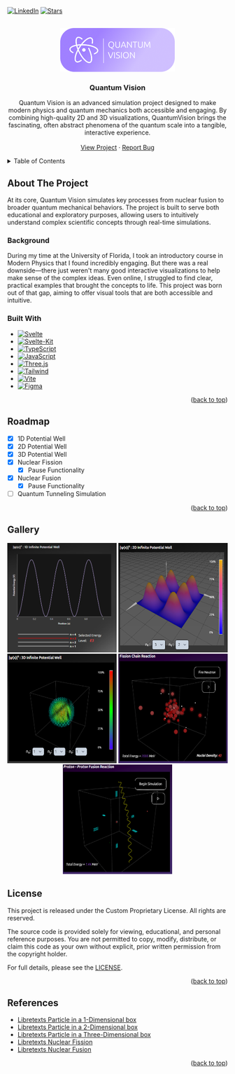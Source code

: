 <a id="readme-top"></a>
[![LinkedIn][linkedin-shield]][linkedin-url]
[![Stars][stars-shield]][stars-url]


<!-- PROJECT LOGO -->
<br />
<div align="center">
  <a href="https://github.com/alexfisher03/QuantumVision">
    <img src="QV-app/src/lib/images/doclogo.png" alt="Logo">
  </a>

<h3 align="center">Quantum Vision</h3>

  <p align="center">
    Quantum Vision is an advanced simulation project designed to make modern physics and quantum mechanics both accessible and engaging. By combining high-quality 2D and 3D visualizations, QuantumVision brings the fascinating, often abstract phenomena of the quantum scale into a tangible, interactive experience.
    <br />
    <br />
    <a href="">View Project</a>
    &middot;
    <a href="https://github.com/alexfisher03/QuantumVision/issues/new?labels=bug&template=bug-report---.md">Report Bug</a>
  </p>
</div>



<!-- TABLE OF CONTENTS -->
<details>
  <summary>Table of Contents</summary>
  <ol>
    <li>
      <a href="#about-the-project">About The Project</a>
      <ul>
        <li><a href="#background">Background</a></li>
        <li><a href="#built-with">Built With</a></li> 
      </ul>
    </li>
    <li><a href="#roadmap">Roadmap</a></li>
    <li><a href="#gallery">Gallery</a></li>
    <li><a href="#license">License</a></li>
    <li><a href="#contact">Contact</a></li>
    <li><a href="#references">References</a></li>
  </ol>
</details>



<!-- ABOUT THE PROJECT -->
## About The Project

At its core, Quantum Vision simulates key processes from nuclear fusion to broader quantum mechanical behaviors. The project is built to serve both educational and exploratory purposes, allowing users to intuitively understand complex scientific concepts through real-time simulations.

### Background

During my time at the University of Florida, I took an introductory course in Modern Physics that I found incredibly engaging. But there was a real downside—there just weren't many good interactive visualizations to help make sense of the complex ideas. Even online, I struggled to find clear, practical examples that brought the concepts to life. This project was born out of that gap, aiming to offer visual tools that are both accessible and intuitive.

### Built With

* [![Svelte][Svelte.dev]][Svelte-url]
* [![Svelte-Kit][Svelte-Kit.dev]][Svelte-kit-url]
* [![TypeScript][TS.dev]][TS-url]
* [![JavaScript][JS.dev]][JS-url]
* [![Three.js][Three.dev]][Three-url]
* [![Tailwind][Tailwind.dev]][Tailwind-url]
* [![Vite][Vite.dev]][Vite-url]
* [![Figma][Figma.dev]][Figma-url]

<p align="right">(<a href="#readme-top">back to top</a>)</p>


<!-- ROADMAP -->
## Roadmap

- [x] 1D Potential Well
- [x] 2D Potential Well
- [x] 3D Potential Well
- [x] Nuclear Fission
    - [x] Pause Functionality
- [x] Nuclear Fusion
    - [x] Pause Functionality
- [ ] Quantum Tunneling Simulation

<p align="right">(<a href="#readme-top">back to top</a>)</p>

## Gallery
<div align="center">
  <img width="250" height="250" src="QV-app/src/lib/images/1D-preview.PNG" alt="1D Preview">
  <img width="250" height="250" src="QV-app/src/lib/images/2D-preview.PNG" alt="2D Preview">
  <img width="250" height="250" src="QV-app/src/lib/images/3D-preview.PNG" alt="3D Preview">
  <img width="250" height="250" src="QV-app/src/lib/images/Fission-preview.PNG" alt="Fission Preview">
  <img width="250" height="250" src="QV-app/src/lib/images/Fusion-preview.PNG" alt="Fusion Preview">
</div>

<!-- LICENSE -->
## License

This project is released under the Custom Proprietary License. All rights are reserved.

The source code is provided solely for viewing, educational, and personal reference purposes. You are not permitted to copy, modify, distribute, or claim this code as your own without explicit, prior written permission from the copyright holder.

For full details, please see the [LICENSE](LICENSE).

<p align="right">(<a href="#readme-top">back to top</a>)</p>


## References

* [Libretexts Particle in a 1-Dimensional box](https://chem.libretexts.org/Bookshelves/Physical_and_Theoretical_Chemistry_Textbook_Maps/Supplemental_Modules_(Physical_and_Theoretical_Chemistry)/Quantum_Mechanics/05.5%3A_Particle_in_Boxes/Particle_in_a_1-Dimensional_box)
* [Libretexts Particle in a 2-Dimensional box](https://chem.libretexts.org/Bookshelves/Physical_and_Theoretical_Chemistry_Textbook_Maps/Supplemental_Modules_(Physical_and_Theoretical_Chemistry)/Quantum_Mechanics/05.5%3A_Particle_in_Boxes/Particle_in_a_2-Dimensional_Box)
* [Libretexts Particle in a Three-Dimensional box](https://chem.libretexts.org/Courses/Pacific_Union_College/Quantum_Chemistry/03%3A_The_Schrodinger_Equation_and_a_Particle_in_a_Box/3.09%3A_A_Particle_in_a_Three-Dimensional_Box)
* [Libretexts Nuclear Fission](https://chem.libretexts.org/Courses/University_of_Missouri/MU%3A__1330H_(Keller)/21%3A_Nuclear_Chemistry/21.7%3A_Nuclear_Fission)
* [Libretexts Nuclear Fusion](https://chem.libretexts.org/Bookshelves/General_Chemistry/Map%3A_Chemistry_-_The_Central_Science_(Brown_et_al.)/21%3A_Nuclear_Chemistry/21.07%3A_Nuclear_Fusion)

<p align="right">(<a href="#readme-top">back to top</a>)</p>



<!-- MARKDOWN LINKS & IMAGES -->
<!-- https://www.markdownguide.org/basic-syntax/#reference-style-links -->
[stars-shield]: https://img.shields.io/github/stars/alexfisher03/QuantumVision.svg?style=for-the-badge
[stars-url]: https://github.com/alexfisher03/QuantumVision/stargazers
[license-shield]: https://img.shields.io/github/license/github_username/repo_name.svg?style=for-the-badge
[license-url]: https://github.com/github_username/repo_name/blob/master/LICENSE.txt
[linkedin-shield]: https://img.shields.io/badge/-LinkedIn-black.svg?style=for-the-badge&logo=linkedin&colorB=555
[linkedin-url]: https://linkedin.com/in/fisheralexander03/
[Figma.dev]: https://img.shields.io/badge/Figma-F24E1E?style=for-the-badge&logo=figma&logoColor=white
[Figma-url]: https://www.figma.com/
[Svelte.dev]: https://img.shields.io/badge/Svelte-4A4A55?style=for-the-badge&logo=svelte&logoColor=FF3E00
[Svelte-url]: https://svelte.dev/
[Svelte-kit.dev]: https://img.shields.io/badge/SvelteKit-4A4A55?style=for-the-badge&logo=svelte&logoColor=FF3E00
[Svelte-kit-url]: https://svelte.dev/docs/kit/introduction
[TS.dev]: https://img.shields.io/badge/TypeScript-3178C6?style=for-the-badge&logo=typescript&logoColor=white
[TS-url]: https://www.typescriptlang.org/
[Three.dev]: https://img.shields.io/badge/Three.js-000000?style=for-the-badge&logo=three.js&logoColor=white
[Three-url]: https://threejs.org/
[Tailwind.dev]: https://img.shields.io/badge/Tailwind_CSS-grey?style=for-the-badge&logo=tailwind-css&logoColor=38B2AC
[Tailwind-url]: https://tailwindcss.com/
[Vite.dev]: https://img.shields.io/badge/Vite-646CFF?style=for-the-badge&logo=Vite&logoColor=white
[Vite-url]: https://vite.dev/
[JS.dev]:https://shields.io/badge/JavaScript-F7DF1E?logo=JavaScript&logoColor=000&style=flat-square
[JS-url]: https://developer.mozilla.org/en-US/docs/Web/JavaScript


